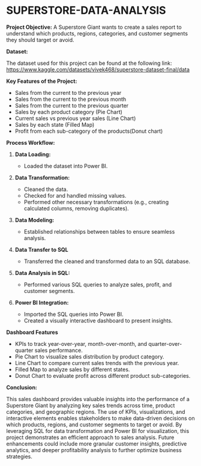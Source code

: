 # SUPERSTORE-DATA-ANALYSIS

**Project Objective:**
A Superstore Giant wants to create a sales report to understand which products, regions, categories, and customer segments they should target or avoid.

**Dataset:**

The dataset used for this project can be found at the following link: https://www.kaggle.com/datasets/vivek468/superstore-dataset-final/data

**Key Features of the Project:**
- Sales from the current to the previous year
- Sales from the current to the previous month
- Sales from the current to the previous quarter
- Sales by each product category (Pie Chart)
- Current sales vs previous year sales (Line Chart)
- Sales by each state (Filled Map)
- Profit from each sub-category of the products(Donut chart)

**Process Workflow:**
1. **Data Loading:**
   - Loaded the dataset into Power BI.
     
2. **Data Transformation:**
   - Cleaned the data.
   - Checked for and handled missing values.
   - Performed other necessary transformations (e.g., creating calculated columns, removing duplicates).

3. **Data Modeling:**
   - Established relationships between tables to ensure seamless analysis.

4. **Data Transfer to SQL**
   - Transferred the cleaned and transformed data to an SQL database.

5. **Data Analysis in SQL:**
   - Performed various SQL queries to analyze sales, profit, and customer segments.

6. **Power BI Integration:**
   - Imported the SQL queries into Power BI.
   - Created a visually interactive dashboard to present insights.

**Dashboard Features**
 - KPIs to track year-over-year, month-over-month, and quarter-over-quarter sales performance.
 - Pie Chart to visualize sales distribution by product category.
 - Line Chart to compare current sales trends with the previous year.
 - Filled Map to analyze sales by different states.
 - Donut Chart to evaluate profit across different product sub-categories.

**Conclusion:**

This sales dashboard provides valuable insights into the performance of a Superstore Giant by analyzing key sales trends across time, product categories, and geographic regions. The use of KPIs, visualizations, and interactive elements enables stakeholders to make data-driven decisions on which products, regions, and customer segments to target or avoid. By leveraging SQL for data transformation and Power BI for visualization, this project demonstrates an efficient approach to sales analysis. Future enhancements could include more granular customer insights, predictive analytics, and deeper profitability analysis to further optimize business strategies.
      
